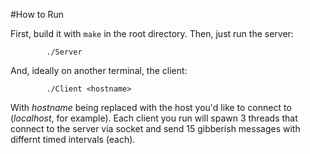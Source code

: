 #How to Run

First, build it with `make` in the root directory.
Then, just run the server:
```
        ./Server
```
And, ideally on another terminal, the client:
```
        ./Client <hostname>
```
With _hostname_ being replaced with the host you'd like to connect to
(_localhost_, for example). Each client you run will spawn 3 threads
that connect to the server via socket and send 15 gibberish messages
with differnt timed intervals (each).
